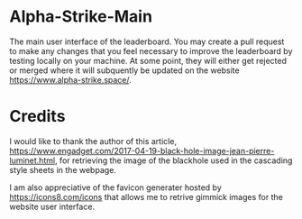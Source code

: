 # Alpha-Strike-Main

The main user interface of the leaderboard. You may create a pull request to make any changes that you feel necessary to improve the leaderboard by testing locally on your machine. At some point, they will either  get rejected or merged where it will subquently be updated on the website https://www.alpha-strike.space/.

# Credits

I would like to thank the author of this article, https://www.engadget.com/2017-04-19-black-hole-image-jean-pierre-luminet.html, for retrieving the image of the blackhole used in the cascading style sheets in the webpage.

I am also appreciative of the favicon generater hosted by https://icons8.com/icons that allows me to retrive gimmick images for the website user interface.

